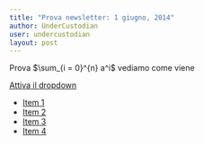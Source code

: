 ```yaml
---
title: "Prova newsletter: 1 giugno, 2014"
author: UnderCustodian
user: undercustodian
layout: post
---
```


Prova $\sum_{i = 0}^{n} a^i$ vediamo come viene

<div class="dropdown">
 <!-- Link o pulsante per l'attivazione del dropdown -->
 <a data-toggle="dropdown" href="#" class="btn btn-primary">Attiva il dropdown</a>
 <!-- Menu dropdown -->
 <ul class="dropdown-menu">
   <li><a href="#">Item 1</a></li>
   <li><a href="#">Item 2</a></li>
   <li><a href="#">Item 3</a></li>
   <li><a href="#">Item 4</a></li>
 </ul>
</div>

